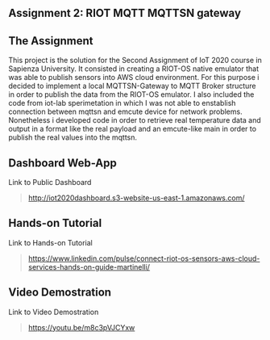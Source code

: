 
## Assignment 2: RIOT MQTT MQTTSN gateway
## The Assignment
This project is the solution for the Second Assignment of IoT 2020 course in Sapienza University. It consisted in creating a RIOT-OS native emulator that was able to publish sensors into AWS cloud environment.
For this purpose i decided to implement a local MQTTSN-Gateway to MQTT Broker structure in order to publish the data from the RIOT-OS emulator.
I also included the code from iot-lab sperimetation in which I was not able to enstablish connection between mqttsn and emcute device for network problems. Nonetheless i developed code in order to retrieve real temperature data and output in a format like the real payload and an emcute-like main in order to publish the real values into the mqttsn.




## Dashboard Web-App
Link to Public Dashboard
>http://iot2020dashboard.s3-website-us-east-1.amazonaws.com/

## Hands-on Tutorial
Link to Hands-on Tutorial
>https://www.linkedin.com/pulse/connect-riot-os-sensors-aws-cloud-services-hands-on-guide-martinelli/

## Video Demostration
Link to Video Demostration
>https://youtu.be/m8c3pVJCYxw

